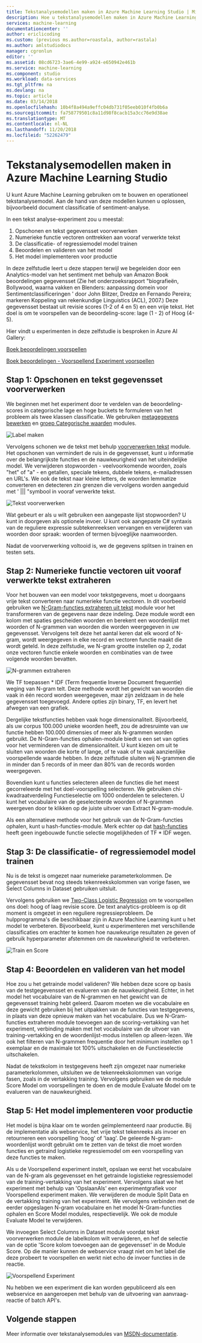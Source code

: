 ```yaml
---
title: Tekstanalysemodellen maken in Azure Machine Learning Studio | Microsoft Docs
description: Hoe u tekstanalysemodellen maken in Azure Machine Learning Studio en gebruik van modules voor voorverwerking van tekst, N-grammen of hash-functies
services: machine-learning
documentationcenter: ''
author: ericlicoding
ms.custom: (previous ms.author=roastala, author=rastala)
ms.author: amlstudiodocs
manager: cgronlun
editor: ''
ms.assetid: 08cd6723-3ae6-4e99-a924-e650942e461b
ms.service: machine-learning
ms.component: studio
ms.workload: data-services
ms.tgt_pltfrm: na
ms.devlang: na
ms.topic: article
ms.date: 03/14/2018
ms.openlocfilehash: 10b4f8a494a9effc04db731f05eeb010f4fb0b6a
ms.sourcegitcommit: fa758779501c8a11d98f8cacb15a3cc76e9d38ae
ms.translationtype: MT
ms.contentlocale: nl-NL
ms.lasthandoff: 11/20/2018
ms.locfileid: "52262479"
---
```

# <a name="create-text-analytics-models-in-azure-machine-learning-studio"></a>Tekstanalysemodellen maken in Azure Machine Learning Studio
U kunt Azure Machine Learning gebruiken om te bouwen en operationeel tekstanalysemodel. Aan de hand van deze modellen kunnen u oplossen, bijvoorbeeld document classificatie of sentiment-analyse.

In een tekst analyse-experiment zou u meestal:

1. Opschonen en tekst gegevensset voorverwerken
2. Numerieke functie vectoren onttrekken aan vooraf verwerkte tekst
3. De classificatie- of regressiemodel model trainen
4. Beoordelen en valideren van het model
5. Het model implementeren voor productie

In deze zelfstudie leert u deze stappen terwijl we begeleiden door een Analytics-model van het sentiment met behulp van Amazon Book beoordelingen gegevensset (Zie het onderzoeksrapport "biografieën, Bollywood, waarna vakken en Blenders: aanpassing domein voor Sentimentclassificeringen ' door John Blitzer, Dredze en Fernando Pereira; markeren Koppeling van rekenkundige Linguistics (ACL), 2007.) Deze gegevensset bestaat uit revisie scores (1-2 of 4 en 5) en een vrije tekst. Het doel is om te voorspellen van de beoordeling-score: lage (1 - 2) of Hoog (4-5).

Hier vindt u experimenten in deze zelfstudie is besproken in Azure AI Gallery:

[Boek beoordelingen voorspellen](https://gallery.cortanaintelligence.com/Experiment/Predict-Book-Reviews-1)

[Boek beoordelingen - Voorspellend Experiment voorspellen](https://gallery.cortanaintelligence.com/Experiment/Predict-Book-Reviews-Predictive-Experiment-1)

## <a name="step-1-clean-and-preprocess-text-dataset"></a>Stap 1: Opschonen en tekst gegevensset voorverwerken
We beginnen met het experiment door te verdelen van de beoordeling-scores in categorische lage en hoge buckets te formuleren van het probleem als twee klassen classificatie. We gebruiken [metagegevens bewerken](https://msdn.microsoft.com/library/azure/dn905986.aspx) en [groep Categorische waarden](https://msdn.microsoft.com/library/azure/dn906014.aspx) modules.

![Label maken](./media/text-analytics-module-tutorial/create-label.png)

Vervolgens schonen we de tekst met behulp [voorverwerken tekst](https://msdn.microsoft.com/library/azure/mt762915.aspx) module. Het opschonen van vermindert de ruis in de gegevensset, kunt u informatie over de belangrijkste functies en de nauwkeurigheid van het uiteindelijke model. We verwijderen stopwoorden - veelvoorkomende woorden, zoals "het" of "a" - en getallen, speciale tekens, dubbele tekens, e-mailadressen en URL's. We ook de tekst naar kleine letters, de woorden lemmatize converteren en detecteren zin grenzen die vervolgens worden aangeduid met ' ||| "symbool in vooraf verwerkte tekst.

![Tekst voorverwerken](./media/text-analytics-module-tutorial/preprocess-text.png)

Wat gebeurt er als u wilt gebruiken een aangepaste lijst stopwoorden? U kunt in doorgeven als optionele invoer. U kunt ook aangepaste C# syntaxis van de reguliere expressie subtekenreeksen vervangen en verwijderen van woorden door spraak: woorden of termen bijvoeglijke naamwoorden.

Nadat de voorverwerking voltooid is, we de gegevens splitsen in trainen en testen sets.

## <a name="step-2-extract-numeric-feature-vectors-from-pre-processed-text"></a>Stap 2: Numerieke functie vectoren uit vooraf verwerkte tekst extraheren
Voor het bouwen van een model voor tekstgegevens, moet u doorgaans vrije tekst converteren naar numerieke functie vectoren. In dit voorbeeld gebruiken we [N-Gram-functies extraheren uit tekst](https://msdn.microsoft.com/library/azure/mt762916.aspx) module voor het transformeren van de gegevens naar deze indeling. Deze module wordt een kolom met spaties gescheiden woorden en berekent een woordenlijst met woorden of N-grammen van woorden die worden weergegeven in uw gegevensset. Vervolgens telt deze het aantal keren dat elk woord of N-gram, wordt weergegeven in elke record en vectoren functie maakt die wordt geteld. In deze zelfstudie, we N-gram grootte instellen op 2, zodat onze vectoren functie enkele woorden en combinaties van de twee volgende woorden bevatten.

![N-grammen extraheren](./media/text-analytics-module-tutorial/extract-ngrams.png)

We TF toepassen * IDF (Term frequentie Inverse Document frequentie) weging van N-gram telt. Deze methode wordt het gewicht van woorden die vaak in één record worden weergegeven, maar zijn zeldzaam in de hele gegevensset toegevoegd. Andere opties zijn binary, TF, en levert het afwegen van een grafiek.

Dergelijke tekstfuncties hebben vaak hoge dimensionaliteit. Bijvoorbeeld, als uw corpus 100.000 unieke woorden heeft, zou de adresruimte van uw functie hebben 100.000 dimensies of meer als N-grammen worden gebruikt. De N-Gram-functies ophalen-module biedt u een set van opties voor het verminderen van de dimensionaliteit. U kunt kiezen om uit te sluiten van woorden die korte of lange, of te vaak of te vaak aanzienlijke voorspellende waarde hebben. In deze zelfstudie sluiten wij N-grammen die in minder dan 5 records of in meer dan 80% van de records worden weergegeven.

Bovendien kunt u functies selecteren alleen de functies die het meest gecorreleerde met het doel-voorspelling selecteren. We gebruiken chi-kwadraatverdeling Functieselectie om 1000 onderdelen te selecteren. U kunt het vocabulaire van de geselecteerde woorden of N-grammen weergeven door te klikken op de juiste uitvoer van Extract N-gram-module.

Als een alternatieve methode voor het gebruik van de N-Gram-functies ophalen, kunt u hash-functies-module. Merk echter op dat [hash-functies](https://msdn.microsoft.com/library/azure/dn906018.aspx) heeft geen ingebouwde functie selectie mogelijkheden of TF * IDF wegen.

## <a name="step-3-train-classification-or-regression-model"></a>Stap 3: De classificatie- of regressiemodel model trainen
Nu is de tekst is omgezet naar numerieke parameterkolommen. De gegevensset bevat nog steeds tekenreekskolommen van vorige fasen, we Select Columns in Dataset gebruiken uitsluit.

Vervolgens gebruiken we [Two-Class Logistic Regression](https://msdn.microsoft.com/library/azure/dn905994.aspx) om te voorspellen ons doel: hoog of laag revisie score. De text analytics-probleem is op dit moment is omgezet in een reguliere regressieprobleem. De hulpprogramma's die beschikbaar zijn in Azure Machine Learning kunt u het model te verbeteren. Bijvoorbeeld, kunt u experimenteren met verschillende classificaties om erachter te komen hoe nauwkeurige resultaten ze geven of gebruik hyperparameter afstemmen om de nauwkeurigheid te verbeteren.

![Train en Score](./media/text-analytics-module-tutorial/scoring-text.png)

## <a name="step-4-score-and-validate-the-model"></a>Stap 4: Beoordelen en valideren van het model
Hoe zou u het getrainde model valideren? We hebben deze score op basis van de testgegevensset en evalueren van de nauwkeurigheid. Echter, in het model het vocabulaire van de N-grammen en het gewicht van de gegevensset training hebt geleerd. Daarom moeten we die vocabulaire en deze gewicht gebruiken bij het uitpakken van de functies van testgegevens, in plaats van deze opnieuw maken van het vocabulaire. Dus we N-Gram-functies extraheren module toevoegen aan de scoring-vertakking van het experiment, verbinding maken met het vocabulaire van de uitvoer van training-vertakking en de woordenlijst-modus instellen op alleen-lezen. We ook het filteren van N-grammen frequentie door het minimum instellen op 1 exemplaar en de maximale tot 100% uitschakelen en de Functieselectie uitschakelen.

Nadat de tekstkolom in testgegevens heeft zijn omgezet naar numerieke parameterkolommen, uitsluiten we de tekenreekskolommen van vorige fasen, zoals in de vertakking training. Vervolgens gebruiken we de module Score Model om voorspellingen te doen en de module Evaluate Model om te evalueren van de nauwkeurigheid.

## <a name="step-5-deploy-the-model-to-production"></a>Stap 5: Het model implementeren voor productie
Het model is bijna klaar om te worden geïmplementeerd naar productie. Bij de implementatie als webservice, het vrije tekst tekenreeks als invoer en retourneren een voorspelling 'hoog' of 'laag'. De geleerde N-gram-woordenlijst wordt gebruikt om te zetten van de tekst die moet worden functies en getraind logistieke regressiemodel om een voorspelling van deze functies te maken. 

Als u de Voorspellend experiment instelt, opslaan we eerst het vocabulaire van de N-gram als gegevensset en het getrainde logistieke regressiemodel van de training-vertakking van het experiment. Vervolgens slaat we het experiment met behulp van 'OpslaanAls' een experimentgrafiek voor Voorspellend experiment maken. We verwijderen de module Split Data en de vertakking training van het experiment. We vervolgens verbinden met de eerder opgeslagen N-gram vocabulaire en het model N-Gram-functies ophalen en Score Model modules, respectievelijk. We ook de module Evaluate Model te verwijderen.

We invoegen Select Columns in Dataset module voordat tekst voorverwerken module de labelkolom wilt verwijderen, en hef de selectie van de optie 'Score kolom toevoegen aan de gegevensset' in de Module Score. Op die manier kunnen de webservice vraagt niet om het label die deze probeert te voorspellen en werkt niet echo de invoer functies in de reactie.

![Voorspellend Experiment](./media/text-analytics-module-tutorial/predictive-text.png)

Nu hebben we een experiment die kan worden gepubliceerd als een webservice en aangeroepen met behulp van de uitvoering van aanvraag-reactie of batch API's.

## <a name="next-steps"></a>Volgende stappen
Meer informatie over tekstanalysemodules van [MSDN-documentatie](https://msdn.microsoft.com/library/azure/dn905886.aspx).

